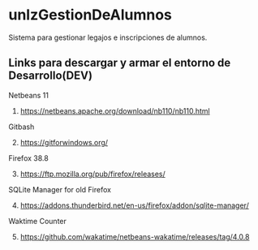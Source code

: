 # unlzGestionDeAlumnos
Sistema para gestionar legajos e inscripciones de alumnos.

## Links para descargar y armar el entorno de Desarrollo(DEV)

Netbeans 11
1. https://netbeans.apache.org/download/nb110/nb110.html

Gitbash

2. https://gitforwindows.org/

Firefox 38.8

3. https://ftp.mozilla.org/pub/firefox/releases/

SQLite Manager for old Firefox

4. https://addons.thunderbird.net/en-us/firefox/addon/sqlite-manager/

Waktime Counter

5. https://github.com/wakatime/netbeans-wakatime/releases/tag/4.0.8
